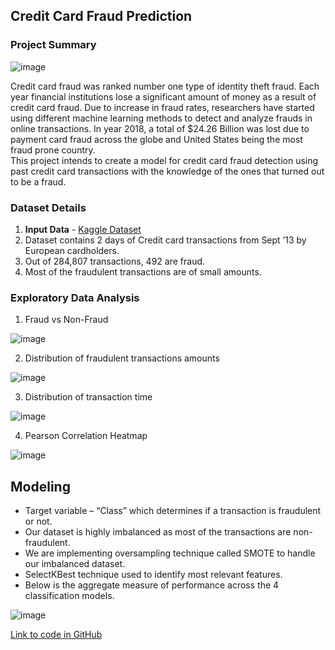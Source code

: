 ## Credit Card Fraud Prediction

### Project Summary
  
![image](https://user-images.githubusercontent.com/54513557/122613779-09c59380-d04b-11eb-9590-af8fb5073170.png)
  

Credit card fraud was ranked number one type of identity theft fraud. Each year financial institutions lose a significant amount of money as a result of credit card fraud. Due to increase in fraud rates, researchers have started using different machine learning methods to detect and analyze frauds in online transactions. In year 2018, a total of $24.26 Billion was lost due to payment card fraud across the globe and United States being the most fraud prone country.  
This project intends to create a model for credit card fraud detection using past credit card transactions with the knowledge of the ones that turned out to be a fraud. 


### Dataset Details

1) **Input Data** - [Kaggle Dataset](https://www.kaggle.com/mlg-ulb/creditcardfraud)
2) Dataset contains 2 days of Credit card transactions from Sept ’13 by European cardholders.
3) Out of 284,807 transactions, 492 are fraud.
4) Most of the fraudulent transactions are of small amounts. 


### Exploratory Data Analysis

1) Fraud vs Non-Fraud

![image](https://user-images.githubusercontent.com/54513557/122691359-d7579a00-d1f4-11eb-8643-80fd51bbadc5.png)

2) Distribution of fraudulent transactions amounts

![image](https://user-images.githubusercontent.com/54513557/122691392-0bcb5600-d1f5-11eb-95e0-8b466a0d7a06.png)

3) Distribution of transaction time

![image](https://user-images.githubusercontent.com/54513557/122691414-2271ad00-d1f5-11eb-944e-43aaba797c36.png)

4) Pearson Correlation Heatmap

![image](https://user-images.githubusercontent.com/54513557/122691441-4fbe5b00-d1f5-11eb-9752-7e201db56baa.png)


## Modeling

- Target variable – “Class” which determines if a transaction is fraudulent or not.
- Our dataset is highly imbalanced as most of the transactions are non-fraudulent. 
- We are implementing oversampling technique called SMOTE to handle our imbalanced dataset.
- SelectKBest technique used to identify most relevant features.
- Below is the aggregate measure of performance across the 4 classification models.

![image](https://user-images.githubusercontent.com/54513557/122691509-c3606800-d1f5-11eb-95e4-16c574c64a12.png)




[Link to code in GitHub](https://github.com/vinaynagaraj88/vinaynagaraj88.github.io/tree/main/P4%20-%20Credit%20Card%20Fraud)

